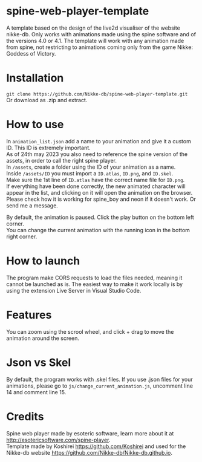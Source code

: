 # spine-web-player-template
A template based on the design of the live2d visualiser of the website nikke-db. Only works with animations made using the spine software and of the versions 4.0 or 4.1.
The template will work with any animation made from spine, not restricting to animations coming only from the game Nikke: Goddess of Victory.

# Installation
```git clone https://github.com/Nikke-db/spine-web-player-template.git```   
Or download as .zip and extract.

# How to use

In ```animation_list.json``` add a name to your animation and give it a custom ID. This ID is extremely important.  
As of 24th may 2023 you also need to reference the spine version of the assets, in order to call the right spine player.  
In ```/assets```, create a folder using the ID of your animation as a name.   
Inside ```/assets/ID``` you must import a ```ID.atlas```, ```ID.png```, and ```ID.skel```.  
Make sure the 1st line of ```ID.atlas``` have the correct name file for ```ID.png```.  
If everything have been done correctly, the new animated character will appear in the list, and clicking on it will open the animation on the browser.  
Please check how it is working for spine_boy and neon if it doesn't work. Or send me a message.  
  
By default, the animation is paused. Click the play button on the bottom left corner.  
You can change the current animation with the running icon in the bottom right corner.  

# How to launch

The program make CORS requests to load the files needed, meaning it cannot be launched as is.   The easiest way to make it work locally is by using the extension Live Server in Visual Studio Code.

# Features

You can zoom using the scrool wheel, and click + drag to move the animation around the screen.

# Json vs Skel

By default, the program works with .skel files. If you use .json files for your animations, please go to ```js/change_current_animation.js```, uncomment line 14 and comment line 15.

# Credits

Spine web player made by esoteric software, learn more about it at http://esotericsoftware.com/spine-player.  
Template made by Koshirei https://github.com/Koshirei and used for the Nikke-db website https://github.com/Nikke-db/Nikke-db.github.io.
